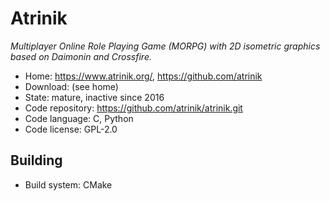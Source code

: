 # Atrinik

_Multiplayer Online Role Playing Game (MORPG) with 2D isometric graphics based on Daimonin and Crossfire._

- Home: https://www.atrinik.org/, https://github.com/atrinik
- Download: (see home)
- State: mature, inactive since 2016
- Code repository: https://github.com/atrinik/atrinik.git
- Code language: C, Python
- Code license: GPL-2.0

## Building

- Build system: CMake

